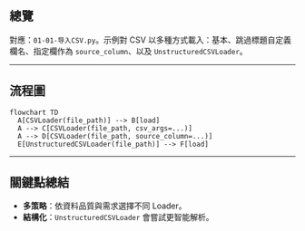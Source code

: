 ## 總覽

對應：`01-01-导入CSV.py`。示例對 CSV 以多種方式載入：基本、跳過標題自定義欄名、指定欄作為 `source_column`、以及 `UnstructuredCSVLoader`。

---

## 流程圖

```mermaid
flowchart TD
  A[CSVLoader(file_path)] --> B[load]
  A --> C[CSVLoader(file_path, csv_args=...)]
  A --> D[CSVLoader(file_path, source_column=...)]
  E[UnstructuredCSVLoader(file_path)] --> F[load]
```

---

## 關鍵點總結

- **多策略**：依資料品質與需求選擇不同 Loader。
- **結構化**：`UnstructuredCSVLoader` 會嘗試更智能解析。


